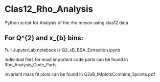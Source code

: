 # Clas12_Rho_Analysis
Python script for Analysis of the rho meson using clas12 data

## For Q^{2} and x_{b} bins:
Full JupyterLab notebook is Q2_xB_BSA_Extraction.ipynb

Individual files for most important code parts can be found in Rho_Analysis_Code_Parts

Invariant mass fit plots can be found in Q2xB_IMplotsCombine_3points.pdf
